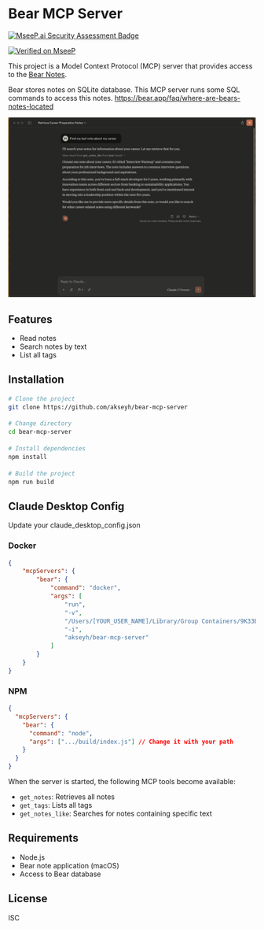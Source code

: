 # Bear MCP Server

[![MseeP.ai Security Assessment Badge](https://mseep.net/pr/akseyh-bear-mcp-server-badge.png)](https://mseep.ai/app/akseyh-bear-mcp-server)

[![Verified on MseeP](https://mseep.ai/badge.svg)](https://mseep.ai/app/4ba4aa63-76ae-41d7-9d41-851d9acf7013)

This project is a Model Context Protocol (MCP) server that provides access to the [Bear Notes](https://bear.app).

Bear stores notes on SQLite database. This MCP server runs some SQL commands to access this notes.
https://bear.app/faq/where-are-bears-notes-located

![Kariyer notu arama örneği](./assets/career-note-search-example.png)

## Features

- Read notes
- Search notes by text
- List all tags

## Installation

```bash
# Clone the project
git clone https://github.com/akseyh/bear-mcp-server

# Change directory
cd bear-mcp-server

# Install dependencies
npm install

# Build the project
npm run build
```

## Claude Desktop Config

Update your claude_desktop_config.json

### Docker
```json
{
    "mcpServers": {
        "bear": {
            "command": "docker",
            "args": [
                "run",
                "-v",
                "/Users/[YOUR_USER_NAME]/Library/Group Containers/9K33E3U3T4.net.shinyfrog.bear/Application Data:/app/db",
                "-i",
                "akseyh/bear-mcp-server"
            ]
        }
    }
}
```

### NPM
```json
{
  "mcpServers": {
    "bear": {
      "command": "node",
      "args": [".../build/index.js"] // Change it with your path
    }
  }
}
```

When the server is started, the following MCP tools become available:

- `get_notes`: Retrieves all notes
- `get_tags`: Lists all tags
- `get_notes_like`: Searches for notes containing specific text

## Requirements

- Node.js
- Bear note application (macOS)
- Access to Bear database

## License

ISC
